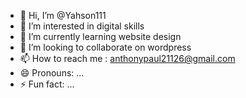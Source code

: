 - 👋 Hi, I’m @Yahson111
- 👀 I’m interested in digital skills
- 🌱 I’m currently learning website design
- 💞️ I’m looking to collaborate on wordpress
- 📫 How to reach me : anthonypaul21126@gmail.com
- 😄 Pronouns: ...
- ⚡ Fun fact: ...

<!---
Yahson111/Yahson111 is a ✨ special ✨ repository because its `README.md` (this file) appears on your GitHub profile.
You can click the Preview link to take a look at your changes.
--->

